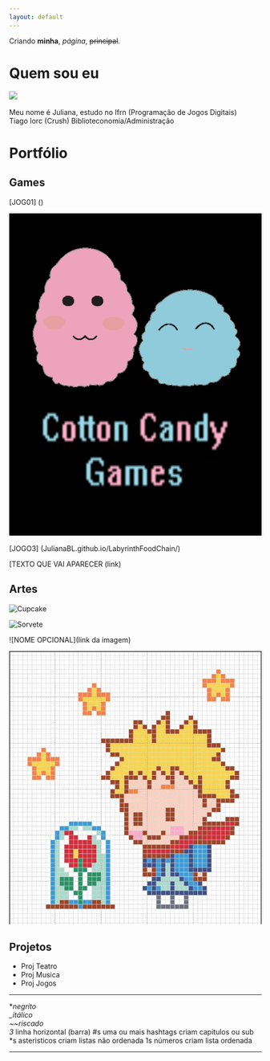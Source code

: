 ```yaml
---
layout: default
---
```


Criando **minha**, _página_, ~~principal~~.

# Quem sou eu

![](Juliana.png)
 
Meu nome é Juliana, estudo no Ifrn (Programação de Jogos Digitais)   
Tiago Iorc (Crush)
Biblioteconomia/Administração

# Portfólio

## Games

[JOG01] ()

[ ![](Jogo2.png)](JulianaBL.github.io/Ventania/)

[JOGO3] (JulianaBL.github.io/LabyrinthFoodChain/)

[TEXTO QUE VAI APARECER (link)


## Artes

![Cupcake](https://s3.amazonaws.com/kandipatternspatterns/food/4543-Cupcake.png)

![Sorvete](https://i.pinimg.com/736x/be/a9/fc/bea9fc89d259a120f42ee0e792d0a8df--kandi-sprites.jpg)

![NOME OPCIONAL](link da imagem)

![](pequenoPrincip.jpg)



## Projetos
* Proj Teatro 
* Proj Musica 
* Proj Jogos

*  *   *

**negrito    
_itálico    
~~riscado   
3* linha horizontal (barra)
#s uma ou mais hashtags criam capitulos ou sub
*s asteristicos criam listas não ordenada
1s números criam lista ordenada 

*  *  * 
